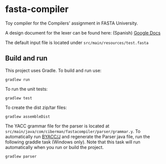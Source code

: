 # fasta-compiler

Toy compiler for the Compilers' assignment in FASTA University. 

A design document for the lexer can be found here: (Spanish)
[Google Docs](https://docs.google.com/document/d/1oZinqdoqda2kB6562U3Gv60rz3Eov6dKzmH6Rmdxd44/edit?usp=sharing)

The default input file is located under `src/main/resources/test.fasta` 


## Build and run

This project uses Gradle. To build and run use:

````
gradlew run
````

To run the unit tests:

````
gradlew test
````

To create the dist zip/tar files:

````
gradlew assembleDist
````

The YACC grammar file for the parser is located at `src/main/java/com/ciberman/fastacompiler/parser/grammar.y`. 
To automatically run [BYACC/J](http://byaccj.sourceforge.net/) and regenerate the Parser java file, 
run the following graddle task (Windows only). 
Note that this task will run automatically when you run or build the project.

````
gradlew parser
````

